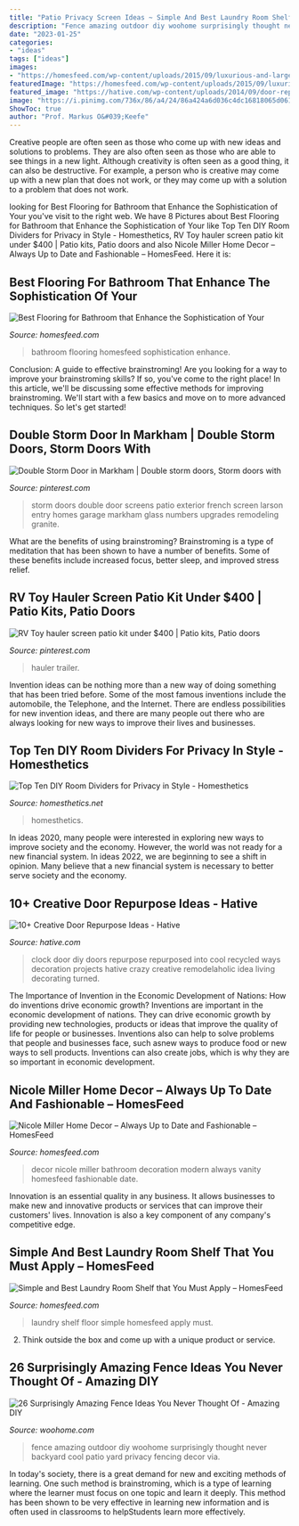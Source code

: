 ```yaml
---
title: "Patio Privacy Screen Ideas ~ Simple And Best Laundry Room Shelf That You Must Apply – Homesfeed"
description: "Fence amazing outdoor diy woohome surprisingly thought never backyard cool patio yard privacy fencing decor via"
date: "2023-01-25"
categories:
- "ideas"
tags: ["ideas"]
images:
- "https://homesfeed.com/wp-content/uploads/2015/09/luxurious-and-large-nicole-miller-bathroom-idea-in-modern-home-decor-with-wooden-white-vanity-and-black-framed-wall-mirror-with-white-bowl-sink-and-lily-decoration.jpeg"
featuredImage: "https://homesfeed.com/wp-content/uploads/2015/09/luxurious-and-large-nicole-miller-bathroom-idea-in-modern-home-decor-with-wooden-white-vanity-and-black-framed-wall-mirror-with-white-bowl-sink-and-lily-decoration.jpeg"
featured_image: "https://hative.com/wp-content/uploads/2014/09/door-repurpose-ideas/4-old-door-clock.jpg"
image: "https://i.pinimg.com/736x/86/a4/24/86a424a6d036c4dc16818065d061f4a9.jpg"
ShowToc: true
author: "Prof. Markus O&#039;Keefe"
---
```



Creative people are often seen as those who come up with new ideas and solutions to problems. They are also often seen as those who are able to see things in a new light. Although creativity is often seen as a good thing, it can also be destructive. For example, a person who is creative may come up with a new plan that does not work, or they may come up with a solution to a problem that does not work.

	

		
looking for Best Flooring for Bathroom that Enhance the Sophistication of Your you've visit to the right web. We have 8 Pictures about Best Flooring for Bathroom that Enhance the Sophistication of Your like Top Ten DIY Room Dividers for Privacy in Style - Homesthetics, RV Toy hauler screen patio kit under $400 | Patio kits, Patio doors and also Nicole Miller Home Decor – Always Up to Date and Fashionable – HomesFeed. Here it is:
		
    
## Best Flooring For Bathroom That Enhance The Sophistication Of Your

<img loading=lazy src="https://homesfeed.com/wp-content/uploads/2015/08/best-flooring-for-bathroom-simple-bathroom-ideas-with-wash-basin-sink.jpg" onerror="this.onerror=null;this.src='https://tse3.mm.bing.net/th?id=OIP.oVBkxCUfmOwK7n3V1V5j7gHaJ3&amp;pid=15.1';" alt="Best Flooring for Bathroom that Enhance the Sophistication of Your">

_Source: homesfeed.com_

>bathroom flooring homesfeed sophistication enhance. 

	

Conclusion: A guide to effective brainstroming!
Are you looking for a way to improve your brainstroming skills? If so, you've come to the right place! In this article, we'll be discussing some effective methods for improving brainstroming. We'll start with a few basics and move on to more advanced techniques. So let's get started!

    
## Double Storm Door In Markham | Double Storm Doors, Storm Doors With

<img loading=lazy src="https://i.pinimg.com/736x/f4/21/99/f4219997395a48891b1169665744a874--double-storm-doors-house-beautiful.jpg" onerror="this.onerror=null;this.src='https://tse3.mm.bing.net/th?id=OIP.RHMCn_A48fcBHKG-gHS8_AAAAA&amp;pid=15.1';" alt="Double Storm Door in Markham | Double storm doors, Storm doors with">

_Source: pinterest.com_

>storm doors double door screens patio exterior french screen larson entry homes garage markham glass numbers upgrades remodeling granite. 

	

What are the benefits of using brainstroming?
Brainstroming is a type of meditation that has been shown to have a number of benefits. Some of these benefits include increased focus, better sleep, and improved stress relief.

    
## RV Toy Hauler Screen Patio Kit Under $400 | Patio Kits, Patio Doors

<img loading=lazy src="https://i.pinimg.com/736x/86/a4/24/86a424a6d036c4dc16818065d061f4a9.jpg" onerror="this.onerror=null;this.src='https://tse3.mm.bing.net/th?id=OIP.OKIP1afoeAYw3d4Kgqj8PAHaEK&amp;pid=15.1';" alt="RV Toy hauler screen patio kit under $400 | Patio kits, Patio doors">

_Source: pinterest.com_

>hauler trailer. 

	

Invention ideas can be nothing more than a new way of doing something that has been tried before. Some of the most famous inventions include the automobile, the Telephone, and the Internet. There are endless possibilities for new invention ideas, and there are many people out there who are always looking for new ways to improve their lives and businesses.

    
## Top Ten DIY Room Dividers For Privacy In Style - Homesthetics

<img loading=lazy src="https://cdn.homesthetics.net/wp-content/uploads/2016/04/Top-Ten-DIY-Room-Dividers-for-Privacy-in-Style-homesthetics-4.jpg" onerror="this.onerror=null;this.src='https://tse4.mm.bing.net/th?id=OIP.3SjHBWTotrlMwyNE-6cF8AAAAA&amp;pid=15.1';" alt="Top Ten DIY Room Dividers for Privacy in Style - Homesthetics">

_Source: homesthetics.net_

>homesthetics. 

	

In ideas 2020, many people were interested in exploring new ways to improve society and the economy. However, the world was not ready for a new financial system. In ideas 2022, we are beginning to see a shift in opinion. Many believe that a new financial system is necessary to better serve society and the economy.

    
## 10+ Creative Door Repurpose Ideas - Hative

<img loading=lazy src="https://hative.com/wp-content/uploads/2014/09/door-repurpose-ideas/4-old-door-clock.jpg" onerror="this.onerror=null;this.src='https://tse4.mm.bing.net/th?id=OIP.l8XJkqLIEy1FkdOzlTPuMAHaOB&amp;pid=15.1';" alt="10+ Creative Door Repurpose Ideas - Hative">

_Source: hative.com_

>clock door diy doors repurpose repurposed into cool recycled ways decoration projects hative crazy creative remodelaholic idea living decorating turned. 

	

The Importance of Invention in the Economic Development of Nations: How do inventions drive economic growth?
Inventions are important in the economic development of nations. They can drive economic growth by providing new technologies, products or ideas that improve the quality of life for people or businesses. Inventions also can help to solve problems that people and businesses face, such asnew ways to produce food or new ways to sell products. Inventions can also create jobs, which is why they are so important in economic development.

    
## Nicole Miller Home Decor – Always Up To Date And Fashionable – HomesFeed

<img loading=lazy src="https://homesfeed.com/wp-content/uploads/2015/09/luxurious-and-large-nicole-miller-bathroom-idea-in-modern-home-decor-with-wooden-white-vanity-and-black-framed-wall-mirror-with-white-bowl-sink-and-lily-decoration.jpeg" onerror="this.onerror=null;this.src='https://tse3.mm.bing.net/th?id=OIP._XmoJ5mWoYg8fGbXusiSgQHaJ4&amp;pid=15.1';" alt="Nicole Miller Home Decor – Always Up to Date and Fashionable – HomesFeed">

_Source: homesfeed.com_

>decor nicole miller bathroom decoration modern always vanity homesfeed fashionable date. 

	

Innovation is an essential quality in any business. It allows businesses to make new and innovative products or services that can improve their customers' lives. Innovation is also a key component of any company's competitive edge.

    
## Simple And Best Laundry Room Shelf That You Must Apply – HomesFeed

<img loading=lazy src="https://homesfeed.com/wp-content/uploads/2015/12/stunning-white-laundry-room-design-with-unique-wire-laundry-room-shelf-idea-and-wooden-floor-and-glass-window.jpg" onerror="this.onerror=null;this.src='https://tse2.mm.bing.net/th?id=OIP.t23beuPSxaNIeKek9vxcvQHaJ4&amp;pid=15.1';" alt="Simple and Best Laundry Room Shelf that You Must Apply – HomesFeed">

_Source: homesfeed.com_

>laundry shelf floor simple homesfeed apply must. 

	

2. Think outside the box and come up with a unique product or service.

    
## 26 Surprisingly Amazing Fence Ideas You Never Thought Of - Amazing DIY

<img loading=lazy src="http://www.woohome.com/wp-content/uploads/2015/05/amazing-fence-ideas-woohome-23.jpg" onerror="this.onerror=null;this.src='https://tse4.mm.bing.net/th?id=OIP.FHD6vDIpz-YwcsyFKznGwAHaJ4&amp;pid=15.1';" alt="26 Surprisingly Amazing Fence Ideas You Never Thought Of - Amazing DIY">

_Source: woohome.com_

>fence amazing outdoor diy woohome surprisingly thought never backyard cool patio yard privacy fencing decor via. 

	

In today's society, there is a great demand for new and exciting methods of learning. One such method is brainstroming, which is a type of learning where the learner must focus on one topic and learn it deeply. This method has been shown to be very effective in learning new information and is often used in classrooms to helpStudents learn more effectively.

